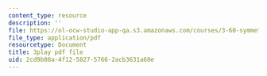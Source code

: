 ```yaml
---
content_type: resource
description: ''
file: https://ol-ocw-studio-app-qa.s3.amazonaws.com/courses/3-60-symmetry-structure-and-tensor-properties-of-materials-fall-2005/2cd9b08a4f12582757662acb3631a60e_lPgglz6xeZU.pdf
file_type: application/pdf
resourcetype: Document
title: 3play pdf file
uid: 2cd9b08a-4f12-5827-5766-2acb3631a60e
---
```

